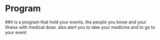 # Program

##it is a program that hold your events, the people you know and your Illness with medical dose. also alert you to take your medicine and to go to your event  
